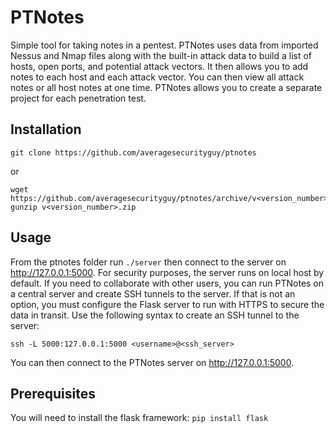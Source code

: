 # PTNotes
Simple tool for taking notes in a pentest. PTNotes uses data from imported Nessus and Nmap files along with the built-in attack data to build a list of hosts, open ports, and potential attack vectors. It then allows you to add notes to each host and each attack vector. You can then view all attack notes or all host notes at one time. PTNotes allows you to create a separate project for each penetration test.

## Installation
`git clone https://github.com/averagesecurityguy/ptnotes`

or

```
wget https://github.com/averagesecurityguy/ptnotes/archive/v<version_number>.zip
gunzip v<version_number>.zip
```

## Usage

From the ptnotes folder run `./server` then connect to the server on http://127.0.0.1:5000. For security purposes, the server runs on local host by default. If you need to collaborate with other users, you can run PTNotes on a central server and create SSH tunnels to the server. If that is not an option, you must configure the Flask server to run with HTTPS to secure the data in transit. Use the following syntax to create an SSH tunnel to the server:

```
ssh -L 5000:127.0.0.1:5000 <username>@<ssh_server>
```

You can then connect to the PTNotes server on http://127.0.0.1:5000.

## Prerequisites
You will need to install the flask framework: `pip install flask`
